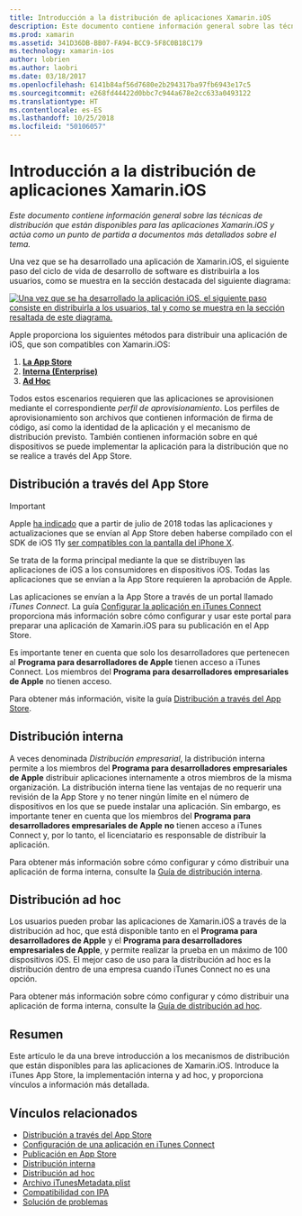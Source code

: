 ```yaml
---
title: Introducción a la distribución de aplicaciones Xamarin.iOS
description: Este documento contiene información general sobre las técnicas de distribución que están disponibles para las aplicaciones de Xamarin.iOS y actúa como un punto de partida a documentos más detallados sobre el tema.
ms.prod: xamarin
ms.assetid: 341D36DB-BB07-FA94-BCC9-5F8C0B18C179
ms.technology: xamarin-ios
author: lobrien
ms.author: laobri
ms.date: 03/18/2017
ms.openlocfilehash: 6141b84af56d7680e2b294317ba97fb6943e17c5
ms.sourcegitcommit: e268fd44422d0bbc7c944a678e2cc633a0493122
ms.translationtype: HT
ms.contentlocale: es-ES
ms.lasthandoff: 10/25/2018
ms.locfileid: "50106057"
---
```

# <a name="xamarinios-app-distribution-overview"></a>Introducción a la distribución de aplicaciones Xamarin.iOS

_Este documento contiene información general sobre las técnicas de distribución que están disponibles para las aplicaciones Xamarin.iOS y actúa como un punto de partida a documentos más detallados sobre el tema._

Una vez que se ha desarrollado una aplicación de Xamarin.iOS, el siguiente paso del ciclo de vida de desarrollo de software es distribuirla a los usuarios, como se muestra en la sección destacada del siguiente diagrama:


[![](images/publishingdiagram.png "Una vez que se ha desarrollado la aplicación iOS, el siguiente paso consiste en distribuirla a los usuarios, tal y como se muestra en la sección resaltada de este diagrama.")](images/publishingdiagram.png#lightbox)


Apple proporciona los siguientes métodos para distribuir una aplicación de iOS, que son compatibles con Xamarin.iOS:

1. [**La App Store**](#App_Store_Distribution)
2. [**Interna (Enterprise)**](#In-House_Distribution)
2. [**Ad Hoc**](#Ad_Hoc_Distribution)

Todos estos escenarios requieren que las aplicaciones se aprovisionen mediante el correspondiente *perfil de aprovisionamiento*. Los perfiles de aprovisionamiento son archivos que contienen información de firma de código, así como la identidad de la aplicación y el mecanismo de distribución previsto. También contienen información sobre en qué dispositivos se puede implementar la aplicación para la distribución que no se realice a través del App Store.

<a name="App_Store_Distribution"/>

## <a name="app-store-distribution"></a>Distribución a través del App Store

> [!IMPORTANT]
> Apple [ha indicado](https://developer.apple.com/news/?id=05072018a) que a partir de julio de 2018 todas las aplicaciones y actualizaciones que se envían al App Store deben haberse compilado con el SDK de iOS 11y [ser compatibles con la pantalla del iPhone X](~/ios/platform/introduction-to-ios11/updating-your-app/visual-design.md).

Se trata de la forma principal mediante la que se distribuyen las aplicaciones de iOS a los consumidores en dispositivos iOS. Todas las aplicaciones que se envían a la App Store requieren la aprobación de Apple.

Las aplicaciones se envían a la App Store a través de un portal llamado *iTunes Connect*. La guía [Configurar la aplicación en iTunes Connect](~/ios/deploy-test/app-distribution/app-store-distribution/itunesconnect.md) proporciona más información sobre cómo configurar y usar este portal para preparar una aplicación de Xamarin.iOS para su publicación en el App Store.

Es importante tener en cuenta que solo los desarrolladores que pertenecen al **Programa para desarrolladores de Apple** tienen acceso a iTunes Connect. Los miembros del **Programa para desarrolladores empresariales de Apple** no tienen acceso.

Para obtener más información, visite la guía [Distribución a través del App Store](~/ios/deploy-test/app-distribution/app-store-distribution/index.md).

<a name="In-House_Distribution"/>

## <a name="in-house-distribution"></a>Distribución interna

A veces denominada *Distribución empresarial*, la distribución interna permite a los miembros del **Programa para desarrolladores empresariales de Apple** distribuir aplicaciones internamente a otros miembros de la misma organización. La distribución interna tiene las ventajas de no requerir una revisión de la App Store y no tener ningún límite en el número de dispositivos en los que se puede instalar una aplicación. Sin embargo, es importante tener en cuenta que los miembros del **Programa para desarrolladores empresariales de Apple** **no** tienen acceso a iTunes Connect y, por lo tanto, el licenciatario es responsable de distribuir la aplicación.

Para obtener más información sobre cómo configurar y cómo distribuir una aplicación de forma interna, consulte la [Guía de distribución interna](~/ios/deploy-test/app-distribution/in-house-distribution.md).

<a name="Ad_Hoc_Distribution"/>

## <a name="ad-hoc-distribution"></a>Distribución ad hoc

Los usuarios pueden probar las aplicaciones de Xamarin.iOS a través de la distribución ad hoc, que está disponible tanto en el **Programa para desarrolladores de Apple** y el **Programa para desarrolladores empresariales de Apple**, y permite realizar la prueba en un máximo de 100 dispositivos iOS. El mejor caso de uso para la distribución ad hoc es la distribución dentro de una empresa cuando iTunes Connect no es una opción.

Para obtener más información sobre cómo configurar y cómo distribuir una aplicación de forma interna, consulte la [Guía de distribución ad hoc](~/ios/deploy-test/app-distribution/ad-hoc-distribution.md).

## <a name="summary"></a>Resumen

Este artículo le da una breve introducción a los mecanismos de distribución que están disponibles para las aplicaciones de Xamarin.iOS. Introduce la iTunes App Store, la implementación interna y ad hoc, y proporciona vínculos a información más detallada.

## <a name="related-links"></a>Vínculos relacionados

- [Distribución a través del App Store](~/ios/deploy-test/app-distribution/app-store-distribution/index.md)
- [Configuración de una aplicación en iTunes Connect](~/ios/deploy-test/app-distribution/app-store-distribution/itunesconnect.md)
- [Publicación en App Store](~/ios/deploy-test/app-distribution/app-store-distribution/publishing-to-the-app-store.md)
- [Distribución interna](~/ios/deploy-test/app-distribution/in-house-distribution.md)
- [Distribución ad hoc](~/ios/deploy-test/app-distribution/ad-hoc-distribution.md)
- [Archivo iTunesMetadata.plist](~/ios/deploy-test/app-distribution/itunesmetadata.md)
- [Compatibilidad con IPA](~/ios/deploy-test/app-distribution/ipa-support.md)
- [Solución de problemas](~/ios/deploy-test/troubleshooting.md)
